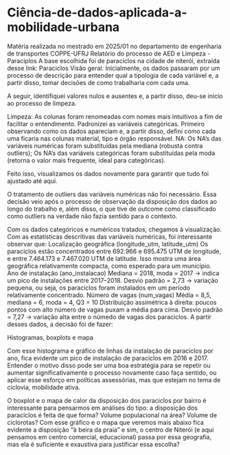 # Ciência-de-dados-aplicada-a-mobilidade-urbana
Matéria realizada no mestrado em 2025/01 no departamento de engenharia de transportes COPPE-UFRJ
Relatório do processo de AED e Limpeza - Paraciplos
A base escolhida foi de paraciclos na cidade de niterói, extraída desse link: Paraciclos
Visão geral:
Inicialmente, os dados passaram por um processo de descrição para entender qual a tipologia de cada variável e, a partir disso, tomar decisões de como trabalharia com cada uma.

A seguir, identifiquei valores nulos e ausentes e, a partir disso, deu-se início ao processo de limpeza.

Limpeza:
As colunas foram renomeadas com nomes mais intuitivos a fim de facilitar o entendimento.
Padronizei as variáveis categóricas. Primeiro observando como os dados apareciam e, a partir disso, defini como cada uma ficaria nas colunas material, tipo e órgão responsável.
NA: 
Os NA’s das variáveis numéricas foram  substituídas pela mediana (robusta contra outliers);
Os NA’s das variáveis categóricas foram substituídas pela moda (retorna o valor mais frequente, ideal para categóricas).

Feito isso, visualizamos os dados novamente para garantir que tudo foi ajustado até aqui.

O tratamento de outliers das variáveis numéricas não foi necessário. Essa decisão veio após o processo de observação da disposição dos dados ao longo do trabalho e, além disso, o que tive de outcome como classificado como outliers na verdade não fazia sentido para o contexto.

Com os dados categóricos e numéricos tratados, chegamos à visualização.
Com as estatísticas descritivas das variáveis numéricas, foi interessante observar que:
Localização geográfica (longitude_utm, latitude_utm) Os paraciclos estão concentrados entre 692.966 e 695.475 UTM de longitude, e entre 7.464.173 e 7.467.020 UTM de latitude.
Isso mostra uma área geográfica relativamente compacta, como esperado para um município.
Ano de instalação (ano_instalacao) Mediana = 2018, moda = 2017 → indica um pico de instalações entre 2017–2018.
Desvio padrão = 2,73 → variação pequena, ou seja, os paraciclos foram instalados em um período relativamente concentrado.
Número de vagas (num_vagas) Média = 8,5, mediana = 6, moda = 4, Q3 = 10
Distribuição assimétrica à direita: poucos pontos com alto número de vagas puxam a média para cima.
Desvio padrão = 7,27 → variação alta entre o númedo de vagas dos paraciclos.
A partir desses dados, a decisão foi de fazer:

Histogramas, boxplots e mapa

Com esse histograma e gráfico de linhas da instalação de paraciclos por ano, fica evidente um pico de instalação de paraciclos em 2016 e 2017. Entender o motivo disso pode ser uma boa estratégia para se repetir ou aumentar significativamente o processo novamente caso faça sentido, ou aplicar esse esforço em políticas assessórias, mas que estejam no tema de ciclovia, mobilidade ativa.

O boxplot e o mapa de calor da disposição dos paraciclos por bairro é interessante para pensarmos em análises do tipo: a disposição dos paraciclos é feita de que forma? Volume populacional na área? Volume de ciclorotas? Com esse gráfico e o mapa que veremos mais abaixo fica evidente a disposição “à beira da praia” e sim, o centro de Niterói (e aqui pensamos em centro comercial, educacional) passa por essa geografia, mas ela é suficiente e exaustiva para justificar essa escolha?

